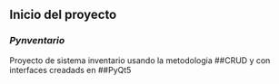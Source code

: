 ## **Inicio del proyecto**

### *Pynventario*

Proyecto de sistema inventario usando la metodologia ##CRUD y con interfaces creadads en ##PyQt5
